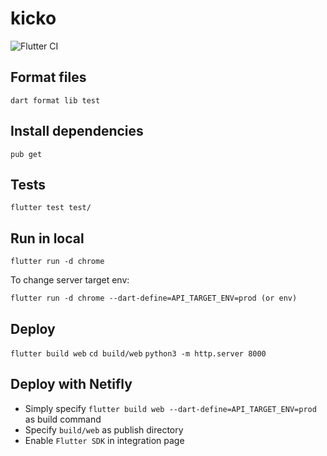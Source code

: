 # kicko

![Flutter CI](https://github.com/keskinm/kicko/actions/workflows/flutter_ci.yml/badge.svg)


## Format files

`dart format lib test`

## Install dependencies 

`pub get`

## Tests 

`flutter test test/ `

## Run in local 

`flutter run -d chrome`

To change server target env:

`flutter run -d chrome --dart-define=API_TARGET_ENV=prod (or env)`

## Deploy

`flutter build web`
`cd build/web`
`python3 -m http.server 8000`

## Deploy with Netifly 

- Simply specify `flutter build web --dart-define=API_TARGET_ENV=prod` as build command
- Specify `build/web` as publish directory
- Enable `Flutter SDK` in integration page
